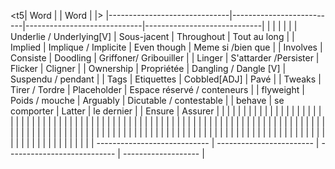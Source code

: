    <t5                                         ENGLISH                                                              >
   
  
  

<t5| Word                         |                          | Word                        |                              |>
|------------------------------|--------------------------|-----------------------------|-----------------------------|
|                              |                          |                             |                             |
| Underlie / Underlying[V]     | Sous-jacent              | Throughout                  | Tout au long                |
| Implied                      | Implique / Implicite     | Even though                 | Meme si /bien que           |
| Involves                     | Consiste                 | Doodling                    | Griffoner/ Gribouiller      |
| Linger                       | S'attarder /Persister    | Flicker                     | Cligner                     |
| Ownership                    | Propriétée               | Dangling / Dangle [V]       | Suspendu / pendant          |
| Tags                         | Etiquettes               | Cobbled[ADJ]                | Pavé                        |
| Tweaks                       | Tirer / Tordre           | Placeholder                 | Espace réservé / conteneurs |
| flyweight                    | Poids / mouche           | Arguably                    | Dicutable / contestable     |
| behave                       | se comporter             | Latter                      | le dernier                  |
| Ensure                       | Assurer                  |                             |                             |
|                              |                          |                             |                             |
|                              |                          |                             |                             |
|                              |                          |                             |                             |
|                              |                          |                             |                             |
|                              |                          |                             |                             |
|                              |                          |                             |                             |
|                              |                          |                             |                             |
|                              |                          |                             |                             |
|                              |                          |                             |                             |
|                              |                          |                             |                             |
|                              |                          |                             |                             |
|                              |                          |                             |                             |
|                              |                          |                             |                             |
|                              |                          |                             |                             |
|                              |                          |                             |                             |
|                              |                          |                             |                             |
|                              |                          |                             |                             |
|                              |                          |                             |                             |
|                              |                          |                             |                             |
|                              |                          |                             |                             |
|                              |                          |                             |                             |
|                              |                          |                             |                             |
|                              |                          |                             |                             |
|                              |                          |                             |                             |
|                              |                          |                             |                             |
|                              |                          |                             |                             |
|                              |                          |                             |                             |
|                              |                          |                             |                             |
|                              |                          |                             |                             |
|                              |                          |                             |                             |
| ---------------------------- | ------------------------ | --------------------------- | -------------------         |
		
		
		

